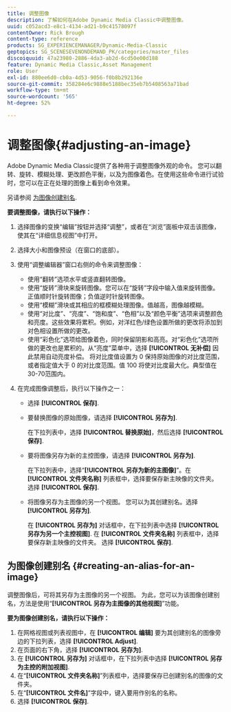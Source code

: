 ```yaml
---
title: 调整图像
description: 了解如何在Adobe Dynamic Media Classic中调整图像。
uuid: c052acd3-e8c1-4134-ad21-b9c41578097f
contentOwner: Rick Brough
content-type: reference
products: SG_EXPERIENCEMANAGER/Dynamic-Media-Classic
geptopics: SG_SCENESEVENONDEMAND_PK/categories/master_files
discoiquuid: 47a23980-2886-4da3-ab2d-6cd50e00d188
feature: Dynamic Media Classic,Asset Management
role: User
exl-id: 880ee6d0-cb0a-4d53-9056-f0b8b292136e
source-git-commit: 358284e6c9888e5188bec35eb7b5408563a71bad
workflow-type: tm+mt
source-wordcount: '565'
ht-degree: 52%

---
```


# 调整图像{#adjusting-an-image}

Adobe Dynamic Media Classic提供了各种用于调整图像外观的命令。 您可以翻转、旋转、模糊处理、更改颜色平衡，以及为图像着色。在使用这些命令进行试验时，您可以在正在处理的图像上看到命令效果。

另请参阅 [为图像创建别名](adjusting-image.md#creating_an_alias_for_an_image).

**要调整图像，请执行以下操作：**

1. 选择图像的变换“编辑”按钮并选择“调整”，或者在“浏览”面板中双击该图像，使其在“详细信息视图”中打开。
1. 选择大小和图像预设（在窗口的底部）。
1. 使用“调整编辑器”窗口右侧的命令来调整图像：

   * 使用“翻转”选项水平或竖直翻转图像。
   * 使用“旋转”滑块来旋转图像。您可以在“旋转”字段中输入值来旋转图像。正值顺时针旋转图像；负值逆时针旋转图像。
   * 使用“模糊”滑块或其相应的框模糊处理图像。值越高，图像越模糊。
   * 使用“对比度”、“亮度”、“饱和度”、“色相”以及“颜色平衡”选项来调整颜色和亮度。这些效果将累积。例如，对洋红色/绿色设置所做的更改将添加到对色相设置所做的更改。
   * 使用“彩色化”选项给图像着色，同时保留阴影和高亮。对“彩色化”选项所做的更改也是累积的。从“亮度”菜单中，选择 **[!UICONTROL 无补偿]** 因此禁用自动亮度补偿。 将对比度值设置为 0 保持原始图像的对比度范围，或者指定值大于 0 的对比度范围。值 100 将使对比度最大化。典型值在30-70范围内。

1. 在完成图像调整后，执行以下操作之一：

   * 选择 **[!UICONTROL 保存]**.

   * 要替换图像的原始图像，请选择 **[!UICONTROL 另存为]**.

      在下拉列表中，选择 **[!UICONTROL 替换原始]**，然后选择 **[!UICONTROL 保存]**.

   * 要将图像另存为新的主控图像，请选择 **[!UICONTROL 另存为]**.

      在下拉列表中，选择“**[!UICONTROL 另存为新的主图像]**”。在 **[!UICONTROL 文件夹名称]** 列表框中，选择要保存新主映像的文件夹。
选择 **[!UICONTROL 保存]**.

   * 将图像另存为主图像的另一个视图。 您可以为其创建别名。选择 **[!UICONTROL 另存为]**.

      在 **[!UICONTROL 另存为]** 对话框中，在下拉列表中选择 **[!UICONTROL 另存为另一个主控视图]**.
在 **[!UICONTROL 文件夹名称]** 列表框中，选择要保存新主映像的文件夹。
选择 **[!UICONTROL 保存]**.

## 为图像创建别名 {#creating-an-alias-for-an-image}

调整图像后，可将其另存为主图像的另一个视图。 为此，您可以为该图像创建别名，方法是使用“**[!UICONTROL 另存为主图像的其他视图]**”功能。

**要为图像创建别名，请执行以下操作：**

1. 在网格视图或列表视图中，在 **[!UICONTROL 编辑]** 要为其创建别名的图像旁边的下拉列表，选择 **[!UICONTROL Adjust]**.
1. 在页面的右下角，选择 **[!UICONTROL 另存为]**.
1. 在 **[!UICONTROL 另存为]** 对话框中，在下拉列表中选择 **[!UICONTROL 另存为主控的附加视图]**.
1. 在“**[!UICONTROL 文件夹名称]**”列表框中，选择要保存已创建别名的图像的文件夹。
1. 在“**[!UICONTROL 文件名]**”字段中，键入要用作别名的名称。
1. 选择 **[!UICONTROL 保存]**.
